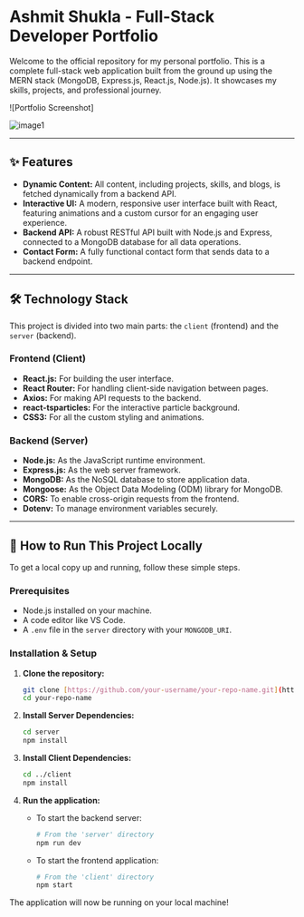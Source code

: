 # Ashmit Shukla - Full-Stack Developer Portfolio

Welcome to the official repository for my personal portfolio. This is a complete full-stack web application built from the ground up using the MERN stack (MongoDB, Express.js, React.js, Node.js). It showcases my skills, projects, and professional journey.

![Portfolio Screenshot]

![image1](https://github.com/user-attachments/assets/6d839e3e-4525-464c-b6ba-da8233bc4546)



---

## ✨ Features

* **Dynamic Content:** All content, including projects, skills, and blogs, is fetched dynamically from a backend API.
* **Interactive UI:** A modern, responsive user interface built with React, featuring animations and a custom cursor for an engaging user experience.
* **Backend API:** A robust RESTful API built with Node.js and Express, connected to a MongoDB database for all data operations.
* **Contact Form:** A fully functional contact form that sends data to a backend endpoint.

---

## 🛠️ Technology Stack

This project is divided into two main parts: the `client` (frontend) and the `server` (backend).

### Frontend (Client)

* **React.js:** For building the user interface.
* **React Router:** For handling client-side navigation between pages.
* **Axios:** For making API requests to the backend.
* **react-tsparticles:** For the interactive particle background.
* **CSS3:** For all the custom styling and animations.

### Backend (Server)

* **Node.js:** As the JavaScript runtime environment.
* **Express.js:** As the web server framework.
* **MongoDB:** As the NoSQL database to store application data.
* **Mongoose:** As the Object Data Modeling (ODM) library for MongoDB.
* **CORS:** To enable cross-origin requests from the frontend.
* **Dotenv:** To manage environment variables securely.

---

## 🚀 How to Run This Project Locally

To get a local copy up and running, follow these simple steps.

### Prerequisites

* Node.js installed on your machine.
* A code editor like VS Code.
* A `.env` file in the `server` directory with your `MONGODB_URI`.

### Installation & Setup

1.  **Clone the repository:**
    ```sh
    git clone [https://github.com/your-username/your-repo-name.git](https://github.com/your-username/your-repo-name.git)
    cd your-repo-name
    ```

2.  **Install Server Dependencies:**
    ```sh
    cd server
    npm install
    ```

3.  **Install Client Dependencies:**
    ```sh
    cd ../client
    npm install
    ```

4.  **Run the application:**
    * To start the backend server:
        ```sh
        # From the 'server' directory
        npm run dev
        ```
    * To start the frontend application:
        ```sh
        # From the 'client' directory
        npm start
        ```
The application will now be running on your local machine!
